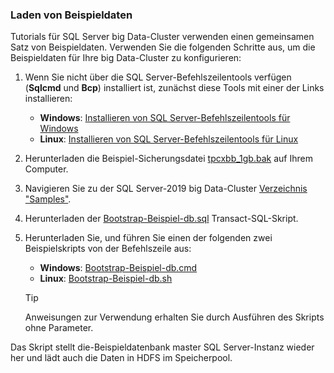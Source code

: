 ### <a id="sampledata"></a> Laden von Beispieldaten

Tutorials für SQL Server big Data-Cluster verwenden einen gemeinsamen Satz von Beispieldaten. Verwenden Sie die folgenden Schritte aus, um die Beispieldaten für Ihre big Data-Cluster zu konfigurieren:

1. Wenn Sie nicht über die SQL Server-Befehlszeilentools verfügen (**Sqlcmd** und **Bcp**) installiert ist, zunächst diese Tools mit einer der Links installieren:

   * **Windows**: [Installieren von SQL Server-Befehlszeilentools für Windows](https://www.microsoft.com/download/details.aspx?id=53591)
   * **Linux**: [Installieren von SQL Server-Befehlszeilentools für Linux](https://docs.microsoft.com/sql/linux/sql-server-linux-setup-tools)

1. Herunterladen die Beispiel-Sicherungsdatei [tpcxbb_1gb.bak](https://sqlchoice.blob.core.windows.net/sqlchoice/static/tpcxbb_1gb.bak) auf Ihrem Computer.

1. Navigieren Sie zu der SQL Server-2019 big Data-Cluster [Verzeichnis "Samples"](https://github.com/Microsoft/sql-server-samples/tree/master/samples/features/sql-big-data-cluster).

1. Herunterladen der [Bootstrap-Beispiel-db.sql](https://github.com/Microsoft/sql-server-samples/blob/master/samples/features/sql-big-data-cluster/bootstrap-sample-db.sql) Transact-SQL-Skript.

1. Herunterladen Sie, und führen Sie einen der folgenden zwei Beispielskripts von der Befehlszeile aus:

   * **Windows**: [Bootstrap-Beispiel-db.cmd](https://github.com/Microsoft/sql-server-samples/blob/master/samples/features/sql-big-data-cluster/bootstrap-sample-db.cmd)
   * **Linux**: [Bootstrap-Beispiel-db.sh](https://github.com/Microsoft/sql-server-samples/blob/master/samples/features/sql-big-data-cluster/bootstrap-sample-db.sh)

   > [!TIP]
   > Anweisungen zur Verwendung erhalten Sie durch Ausführen des Skripts ohne Parameter.

Das Skript stellt die-Beispieldatenbank master SQL Server-Instanz wieder her und lädt auch die Daten in HDFS im Speicherpool.